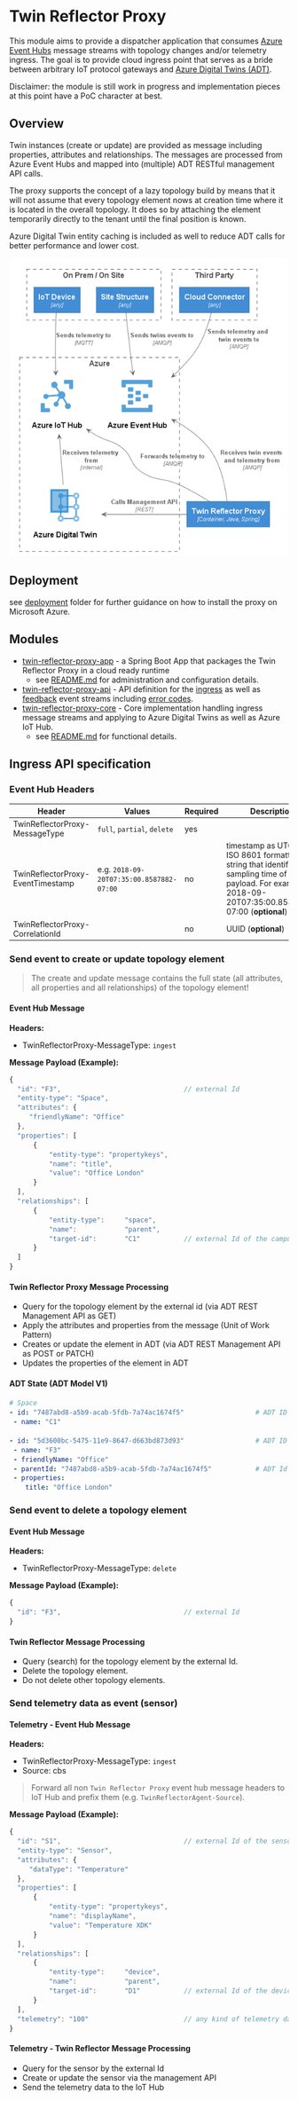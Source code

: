 # Twin Reflector Proxy

This module aims to provide a dispatcher application that consumes [Azure Event Hubs](https://docs.microsoft.com/en-us/azure/event-hubs/event-hubs-about) message streams with topology changes and/or telemetry ingress. The goal is to provide cloud ingress point that serves as a bride between arbitrary IoT protocol gateways and [Azure Digital Twins (ADT)](https://docs.microsoft.com/en-us/azure/digital-twins/about-digital-twins).

Disclaimer: the module is still work in progress and implementation pieces at this point have a PoC character at best.

## Overview

Twin instances (create or update) are provided as message including properties, attributes and relationships. The messages are processed from Azure Event Hubs and mapped into (multiple) ADT RESTful management API calls.

The proxy supports the concept of a lazy topology build by means that it will not assume that every topology element nows at creation time where it is located in the overall topology. It does so by attaching the element temporarily directly to the tenant until the final position is known.

Azure Digital Twin entity caching is included as well to reduce ADT calls for better performance and lower cost.

![twin-reflector_building-block-view](overview.png)

## Deployment

see [deployment](deployment/azure) folder for further guidance on how to install the proxy on Microsoft Azure.

## Modules

- [twin-reflector-proxy-app](twin-reflector-proxy-app) - a Spring Boot App that packages the Twin Reflector Proxy in a cloud ready runtime
  - see [README.md](twin-reflector-proxy-app) for administration and configuration details.
- [twin-reflector-proxy-api](twin-reflector-proxy-api) - API definition for the [ingress](twin-reflector-proxy-api/src/main/java/com/microsoft/twins/reflector/model/IngressMessage.java) as well as [feedback](twin-reflector-proxy-api/src/main/java/com/microsoft/twins/reflector/model/FeedbackMessage.java) event streams including [error codes](twin-reflector-proxy-api/src/main/java/com/microsoft/twins/reflector/model/ErrorCode.java).
- [twin-reflector-proxy-core](twin-reflector-proxy-core) - Core implementation handling ingress message streams and applying to Azure Digital Twins as well as Azure IoT Hub.
  - see [README.md](twin-reflector-proxy-core) for functional details.

## Ingress API specification

### Event Hub Headers

| Header                            | Values                                   | Required | Description                                                                                                                                                        |
| --------------------------------- | ---------------------------------------- | -------- | ------------------------------------------------------------------------------------------------------------------------------------------------------------------ |
| TwinReflectorProxy-MessageType    | `full`, `partial`, `delete`              | yes      |
| TwinReflectorProxy-EventTimestamp | e.g. `2018-09-20T07:35:00.8587882-07:00` | no       | timestamp as UTC as ISO 8601 formatted date string that identifies the sampling time of the payload. For example, 2018-09-20T07:35:00.8587882-07:00 (**optional**) |
| TwinReflectorProxy-CorrelationId  |                                          | no       | UUID (**optional**)                                                                                                                                                |

### Send event to create or update topology element

> The create and update message contains the full state (all attributes, all properties and all relationships) of the topology element!

#### Event Hub Message

**Headers:**

- TwinReflectorProxy-MessageType: `ingest`

**Message Payload (Example):**

```javascript
{
  "id": "F3",                               // external Id
  "entity-type": "Space",
  "attributes": {
     "friendlyName": "Office"
  },
  "properties": [
      {
          "entity-type": "propertykeys",
          "name": "title",
          "value": "Office London"
      }
  ],
  "relationships": [
      {
          "entity-type":     "space",
          "name":            "parent",
          "target-id":       "C1"           // external Id of the campus
      }
  ]
}
```

#### Twin Reflector Proxy Message Processing

- Query for the topology element by the external id (via ADT REST Management API as GET)
- Apply the attributes and properties from the message (Unit of Work Pattern)
- Creates or update the element in ADT (via ADT REST Management API as POST or PATCH)
- Updates the properties of the element in ADT

#### ADT State (ADT Model V1)

```yaml
# Space
- id: "7487abd8-a5b9-acab-5fdb-7a74ac1674f5"                  # ADT ID
 - name: "C1"

- id: "5d3600bc-5475-11e9-8647-d663bd873d93"                  # ADT ID
 - name: "F3"
 - friendlyName: "Office"
 - parentId: "7487abd8-a5b9-acab-5fdb-7a74ac1674f5"           # ADT Id parent
 - properties:
    title: "Office London"
```

### Send event to delete a topology element

#### Event Hub Message

**Headers:**

- TwinReflectorProxy-MessageType: `delete`

**Message Payload (Example):**

```javascript
{
  "id": "F3",                               // external Id
}
```

#### Twin Reflector Message Processing

- Query (search) for the topology element by the external Id.
- Delete the topology element.
- Do not delete other topology elements.

### Send telemetry data as event (sensor)

#### Telemetry - Event Hub Message

**Headers:**

- TwinReflectorProxy-MessageType: `ingest`
- Source: cbs

> Forward all non `Twin Reflector Proxy` event hub message headers to IoT Hub and prefix them (e.g. `TwinReflectorAgent-Source`).

**Message Payload (Example):**

```javascript
{
  "id": "S1",                               // external Id of the sensor (point)
  "entity-type": "Sensor",
  "attributes": {
     "dataType": "Temperature"
  },
  "properties": [
      {
          "entity-type": "propertykeys",
          "name": "displayName",
          "value": "Temperature XDK"
      }
  ],
  "relationships": [
      {
          "entity-type":     "device",
          "name":            "parent",
          "target-id":       "D1"           // external Id of the device (equipment)
      }
  ],
  "telemetry": "100"                        // any kind of telemetry data
}
```

#### Telemetry - Twin Reflector Message Processing

- Query for the sensor by the external Id
- Create or update the sensor via the management API
- Send the telemetry data to the IoT Hub
